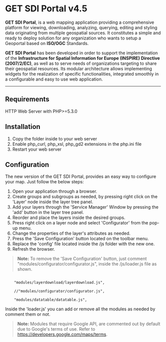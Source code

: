 GET SDI Portal v4.5
===================
**GET SDI Portal**, is a web mapping application providing a comprehensive platform for viewing, downloading, analyzing, querying, editing and styling data originating from multiple geospatial sources. It constitutes a simple and ready to deploy solution for any organization who wants to setup a Geoportal based on **ISO/OGC** Standards.

**GET SDI Portal** has been developed in order to support the implementation of the **Infrastructure for Spatial Information for Europe (INSPIRE) Directive (2007/2/EC)**, as well as to serve needs of organizations targeting to share their geospatial resources. Its modular architecture allows implementing widgets for the realization of specific functionalities, integrated smoothly in a configurable and easy to use web application.

----------

Requirements
------------
HTTP Web Server with PHP>=5.3.0

Installation
-------------
1. Copy the folder inside to your web server 
2. Enable php_curl, php_xsl, php_gd2 extensions in the php.ini file
3. Restart your web server

Configuration
-------------
The new version of the GET SDI Portal, provides an easy way to configure your map. Just follow the below steps:

1. Open your application through a browser.
2. Create groups and subgroups as needed, by pressing right click on the 'Layer' node inside the layer tree panel.
3. Add your layers through the 'Service Manager' Window by pressing the 'add' button in the layer tree panel.
4. Reorder and place the layers inside the desired groups.
5. Press right click on a layer node and select 'Configurator' from the pop-up menu.
6. Change the properties of the layer's attributes as needed.
7. Press the 'Save Configuration' button located on the toolbar menu.
8. Replace the 'config' file located inside the /js folder with the new one.
9. Refresh the browser.
> **Note:** To remove the 'Save Configuration' button, just comment "modules/configurator/configurator.js", inside the /js/loader.js file as shown.
```
	
	"modules/layerdownload/layerdownload.js",
	
	//"modules/configurator/configurator.js",
	
	"modules/datatable/datatable.js",
```

Inside the 'loader.js' you can add or remove all the modules as needed by comment them or not.

> **Note:** Modules that require Google API, are commented out by default due to Google's terms of use. Refer to https://developers.google.com/maps/terms. 
